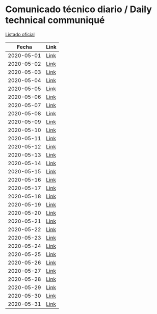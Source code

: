 # Comunicado técnico diario / Daily technical communiqué

[Listado oficial](https://www.gob.mx/salud/documentos/coronavirus-covid-19-comunicados-tecnicos-diarios-mayo-2020)

| Fecha               | Link        |
| ------------------- | ----------  |
| 2020-05-01   | [Link](https://www.gob.mx/salud/prensa/nuevo-coronavirus-en-el-mundo-covid-19-comunicado-tecnico-diario-241427?idiom=es)  |
| 2020-05-02   | [Link](https://www.gob.mx/salud/prensa/nuevo-coronavirus-en-el-mundo-covid-19-comunicado-tecnico-diario-241474?idiom=es)  |
| 2020-05-03   | [Link](https://www.gob.mx/salud/prensa/nuevo-coronavirus-en-el-mundo-covid-19-comunicado-tecnico-diario-241486?idiom=es)  |
| 2020-05-04   | [Link](https://www.gob.mx/salud/prensa/nuevo-coronavirus-en-el-mundo-covid-19-comunicado-tecnico-diario-241492?idiom=es)  |
| 2020-05-05   | [Link](https://www.gob.mx/salud/prensa/nuevo-coronavirus-en-el-mundo-covid-19-comunicado-tecnico-diario-241647?idiom=es)  |
| 2020-05-06   | [Link](https://www.gob.mx/salud/prensa/nuevo-coronavirus-en-el-mundo-covid-19-comunicado-tecnico-diario-241713?idiom=es)  |
| 2020-05-07   | [Link](https://www.gob.mx/salud/prensa/nuevo-coronavirus-en-el-mundo-covid-19-comunicado-tecnico-diario-241910?idiom=es)  |
| 2020-05-08   | [Link](https://www.gob.mx/salud/prensa/nuevo-coronavirus-en-el-mundo-covid-19-comunicado-tecnico-diario-242032?idiom=es)  |
| 2020-05-09   | [Link](https://www.gob.mx/salud/prensa/nuevo-coronavirus-en-el-mundo-covid-19-comunicado-tecnico-diario-242066?idiom=es)  |
| 2020-05-10   | [Link](https://www.gob.mx/salud/prensa/nuevo-coronavirus-en-el-mundo-covid-19-comunicado-tecnico-diario-242087?idiom=es)  |
| 2020-05-11   | [Link](https://www.gob.mx/salud/prensa/nuevo-coronavirus-en-el-mundo-covid-19-comunicado-tecnico-diario-242208?idiom=es)  |
| 2020-05-12   | [Link](https://www.gob.mx/salud/prensa/nuevo-coronavirus-en-el-mundo-covid-19-comunicado-tecnico-diario-242420?idiom=es)  |
| 2020-05-13   | [Link](https://www.gob.mx/salud/prensa/nuevo-coronavirus-en-el-mundo-covid-19-comunicado-tecnico-diario-242532?idiom=es)  |
| 2020-05-14   | [Link](https://www.gob.mx/salud/prensa/nuevo-coronavirus-en-el-mundo-covid-19-comunicado-tecnico-diario-242650?idiom=es)  |
| 2020-05-15   | [Link](https://www.gob.mx/salud/prensa/nuevo-coronavirus-en-el-mundo-covid-19-comunicado-tecnico-diario-242785?idiom=es)  |
| 2020-05-16   | [Link](https://www.gob.mx/salud/prensa/nuevo-coronavirus-en-el-mundo-covid-19-comunicado-tecnico-diario-242801?idiom=es)  |
| 2020-05-17   | [Link](https://www.gob.mx/salud/prensa/nuevo-coronavirus-en-el-mundo-covid-19-comunicado-tecnico-diario-242887?idiom=es)  |
| 2020-05-18   | [Link](https://www.gob.mx/salud/prensa/nuevo-coronavirus-en-el-mundo-covid-19-comunicado-tecnico-diario-242896?idiom=es)  |
| 2020-05-19   | [Link](https://www.gob.mx/salud/prensa/nuevo-coronavirus-en-el-mundo-covid-19-comunicado-tecnico-diario-243323?idiom=es)  |
| 2020-05-20   | [Link](https://www.gob.mx/salud/prensa/nuevo-coronavirus-en-el-mundo-covid-19-comunicado-tecnico-diario-243417?idiom=es)  |
| 2020-05-21   | [Link](https://www.gob.mx/salud/prensa/nuevo-coronavirus-en-el-mundo-covid-19-comunicado-tecnico-diario-243555?idiom=es)  |
| 2020-05-22   | [Link](https://www.gob.mx/salud/prensa/nuevo-coronavirus-en-el-mundo-covid-19-comunicado-tecnico-diario-243601?idiom=es)  |
| 2020-05-23   | [Link](https://www.gob.mx/salud/prensa/nuevo-coronavirus-en-el-mundo-covid-19-comunicado-tecnico-diario-243675?idiom=es)  |
| 2020-05-24   | [Link](https://www.gob.mx/salud/prensa/nuevo-coronavirus-en-el-mundo-covid-19-comunicado-tecnico-diario-243690?idiom=es)  |
| 2020-05-25   | [Link](https://www.gob.mx/salud/prensa/nuevo-coronavirus-en-el-mundo-covid-19-comunicado-tecnico-diario-243694?idiom=es)  |
| 2020-05-26   | [Link](https://www.gob.mx/salud/prensa/nuevo-coronavirus-en-el-mundo-covid-19-comunicado-tecnico-diario-243695?idiom=es)  |
| 2020-05-27  | [Link](https://www.gob.mx/salud/prensa/nuevo-coronavirus-en-el-mundo-covid-19-comunicado-tecnico-diario-243696?idiom=es)   |
| 2020-05-28   | [Link](https://www.gob.mx/salud/prensa/nuevo-coronavirus-en-el-mundo-covid-19-comunicado-tecnico-diario-243698?idiom=es)   |
| 2020-05-29   | [Link](https://www.gob.mx/salud/prensa/nuevo-coronavirus-en-el-mundo-covid-19-comunicado-tecnico-diario-243697?idiom=es)|
| 2020-05-30   | [Link](https://www.gob.mx/salud/prensa/nuevo-coronavirus-en-el-mundo-covid-19-comunicado-tecnico-diario-243699?idiom=es)|
| 2020-05-31   | [Link](https://www.gob.mx/salud/prensa/nuevo-coronavirus-en-el-mundo-covid-19-comunicado-tecnico-diario-243701?idiom=es)|
